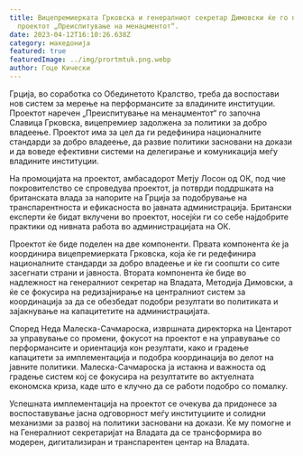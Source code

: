 ```yaml
---
title: Вицепремиерката Грковска и генералниот секретар Димовски ќе го предводат
  проектот „Преиспитување на менаџментот“.
date: 2023-04-12T16:10:26.638Z
category: македонија
featured: true
featuredImage: ../img/prortmtuk.png.webp
author: Гоце Кически
---
```


Грција, во соработка со Обединетото Кралство, треба да воспостави нов систем за мерење на перформансите за владините институции. Проектот наречен „Преиспитување на менаџментот“ го започна Славица Грковска, вицепремиер задолжена за политики за добро владеење. Проектот има за цел да ги редефинира националните стандарди за добро владеење, да развие политики засновани на докази и да воведе ефективни системи на делегирање и комуникација меѓу владините институции.

На промоцијата на проектот, амбасадорот Метју Лосон од ОК, под чие покровителство се спроведува проектот, ја потврди поддршката на британската влада за напорите на Грција за подобрување на транспарентноста и ефикасноста во јавната администрација. Британски експерти ќе бидат вклучени во проектот, носејќи ги со себе најдобрите практики од нивната работа во администрацијата на ОК.

Проектот ќе биде поделен на две компоненти. Првата компонента ќе ја координира вицепремиерката Грковска, која ќе ги редефинира националните стандарди за добро владеење и ќе ги соопшти со сите засегнати страни и јавноста. Втората компонента ќе биде во надлежност на генералниот секретар на Владата, Методија Димовски, а ќе се фокусира на редизајнирање на централниот систем за координација за да се обезбедат подобри резултати во политиката и зајакнување на капацитетите на администрацијата.

Според Неда Малеска-Сачмароска, извршната директорка на Центарот за управување со промени, фокусот на проектот е на управување со перформансите и ориентација кон резултати, како и градење капацитети за имплементација и подобра координација во делот на јавните политики. Малеска-Сачмароска ја истакна и важноста од градење систем кој се фокусира на резултатите во актуелната економска криза, каде што е клучно да се работи подобро со помалку.

Успешната имплементација на проектот се очекува да придонесе за воспоставување јасна одговорност меѓу институциите и солидни механизми за развој на политики засновани на докази. Ќе му помогне и на Генералниот секретаријат на Владата да се трансформира во модерен, дигитализиран и транспарентен центар на Владата.

